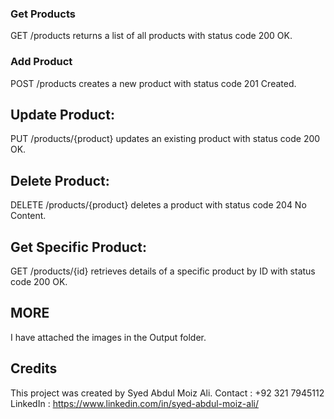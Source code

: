 ### Get Products

GET /products returns a list of all products with status code 200 OK.

### Add Product

POST /products creates a new product with status code 201 Created.

## Update Product:

PUT /products/{product} updates an existing product with status code 200 OK.

## Delete Product:

DELETE /products/{product} deletes a product with status code 204 No Content.

## Get Specific Product:

GET /products/{id} retrieves details of a specific product by ID with status code 200 OK.

## MORE

I have attached the images in the Output folder.

## Credits

This project was created by Syed Abdul Moiz Ali.
Contact : +92 321 7945112
LinkedIn : https://www.linkedin.com/in/syed-abdul-moiz-ali/
